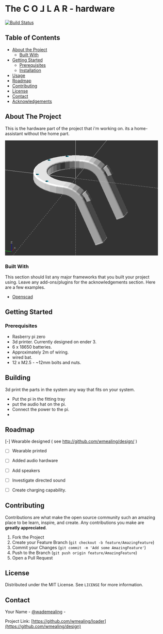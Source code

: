 

<!-- PROJECT LOGO -->
<br />

<h1> The C O ⅃ L A R - hardware </h1>

[![Build Status](https://travis-ci.org/wmealing/loader.svg?branch=master)](https://travis-ci.org/wmealing/loader)

<!-- TABLE OF CONTENTS -->
## Table of Contents

* [About the Project](#about-the-project)
  * [Built With](#built-with)
* [Getting Started](#getting-started)
  * [Prerequisites](#prerequisites)
  * [Installation](#installation)
* [Usage](#usage)
* [Roadmap](#roadmap)
* [Contributing](#contributing)
* [License](#license)
* [Contact](#contact)
* [Acknowledgements](#acknowledgements)



<!-- ABOUT THE PROJECT -->
## About The Project

This is the hardware part of the project that i'm working on.  its a home-assistant without the home part.


![alt text](https://github.com/wmealing/design/blob/master/demo.png "Demo screenshot")


### Built With
This section should list any major frameworks that you built your project using. Leave any add-ons/plugins for the acknowledgements section. Here are a few examples.
* [Openscad]( http://openscad.org ) 



<!-- GETTING STARTED -->
## Getting Started


### Prerequisites

- Rasberry pi zero
- 3d printer. Currently designed on ender 3.
- 6 x 18650 batteries.
- Approximately 2m of wiring.
- wired bat.
- 12 x M2.5 - ~12mm bolts and nuts.
## Building

3d print the parts in the system any way that fits on your system.
- Put the pi in the fitting tray
- put the audio hat on the pi.
- Connect the power to the pi.
- 

<!-- ROADMAP -->
## Roadmap

[-] Wearable designed ( see http://github.com/wmealing/design/ )
 
- [ ] Wearable printed
 
 - [ ] Added audio hardware
  
 - [ ] Add speakers

 - [ ] Investigate directed sound

 - [ ] Create charging capability. 

<!-- CONTRIBUTING -->
## Contributing

Contributions are what make the open source community such an amazing place to be learn, inspire, and create. Any contributions you make are **greatly appreciated**.

1. Fork the Project
2. Create your Feature Branch (`git checkout -b feature/AmazingFeature`)
3. Commit your Changes (`git commit -m 'Add some AmazingFeature'`)
4. Push to the Branch (`git push origin feature/AmazingFeature`)
5. Open a Pull Request


<!-- LICENSE -->
## License

Distributed under the MIT License. See `LICENSE` for more information.


<!-- CONTACT -->
## Contact

Your Name - [@wademealing](https://twitter.com/wademealing) -

Project Link: [https://github.com/wmealing/loader](https://github.com/wmealing/design)




